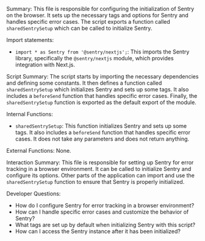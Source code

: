 Summary:
This file is responsible for configuring the initialization of Sentry on the browser. It sets up the necessary tags and options for Sentry and handles specific error cases. The script exports a function called `sharedSentrySetup` which can be called to initialize Sentry.

Import statements:
- `import * as Sentry from '@sentry/nextjs';`: This imports the Sentry library, specifically the `@sentry/nextjs` module, which provides integration with Next.js.

Script Summary:
The script starts by importing the necessary dependencies and defining some constants. It then defines a function called `sharedSentrySetup` which initializes Sentry and sets up some tags. It also includes a `beforeSend` function that handles specific error cases. Finally, the `sharedSentrySetup` function is exported as the default export of the module.

Internal Functions:
- `sharedSentrySetup`: This function initializes Sentry and sets up some tags. It also includes a `beforeSend` function that handles specific error cases. It does not take any parameters and does not return anything.

External Functions:
None.

Interaction Summary:
This file is responsible for setting up Sentry for error tracking in a browser environment. It can be called to initialize Sentry and configure its options. Other parts of the application can import and use the `sharedSentrySetup` function to ensure that Sentry is properly initialized.

Developer Questions:
- How do I configure Sentry for error tracking in a browser environment?
- How can I handle specific error cases and customize the behavior of Sentry?
- What tags are set up by default when initializing Sentry with this script?
- How can I access the Sentry instance after it has been initialized?